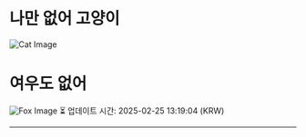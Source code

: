 
# 나만 없어 고양이

![Cat Image](https://cdn2.thecatapi.com/images/3mo.jpg)

# 여우도 없어
![Fox Image](https://randomfox.ca/images/72.jpg)
⏳ 업데이트 시간: 2025-02-25 13:19:04 (KRW)

---
